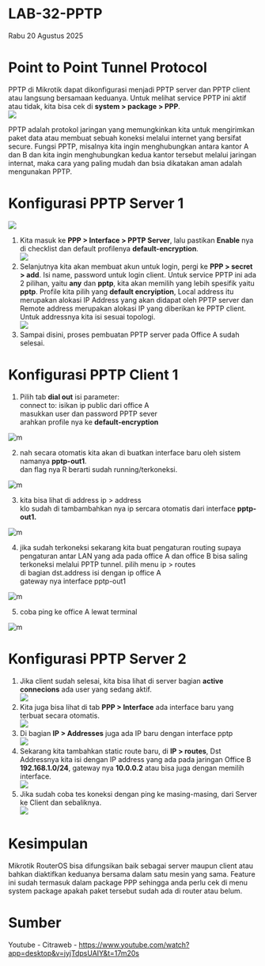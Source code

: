 # LAB-32-PPTP
Rabu 20 Agustus 2025  
  
# Point to Point Tunnel Protocol  
  PPTP di Mikrotik dapat dikonfigurasi menjadi PPTP server dan PPTP client atau langsung bersamaan keduanya. Untuk melihat service PPTP ini aktif atau tidak, kita bisa cek di **system > package > PPP**.  
![](IMAGES/pkg.PNG)  
  
  PPTP adalah protokol jaringan yang memungkinkan kita untuk mengirimkan paket data atau membuat sebuah koneksi melalui internet yang bersifat secure. Fungsi PPTP, misalnya kita ingin menghubungkan antara kantor A dan B dan kita ingin menghubungkan kedua kantor tersebut melalui jaringan internat, maka cara yang paling mudah dan bsia dikatakan aman adalah mengunakan PPTP.  

# Konfigurasi PPTP Server 1
![](IMAGES/site.png)  
  
1. Kita masuk ke **PPP > Interface > PPTP Server**, lalu pastikan **Enable** nya di checklist dan default profilenya **default-encryption**.  
![](IMAGES/PPP.PNG)  
2. Selanjutnya kita akan membuat akun untuk login, pergi ke **PPP > secret > add**. Isi name, password untuk login client. Untuk service PPTP ini ada 2 pilihan, yaitu **any** dan **pptp**, kita akan memilih yang lebih spesifik yaitu **pptp**. Profile kita pilih yang **default encryiption**, Local address itu merupakan alokasi IP Address yang akan didapat oleh PPTP server dan Remote address merupakan alokasi IP yang diberikan ke PPTP client. Untuk addressnya kita isi sesuai topologi.  
![](IMAGES/secret.PNG)  
3. Sampai disini, proses pembuatan PPTP server pada Office A sudah selesai.  

# Konfigurasi PPTP Client 1
1. Pilih tab **dial out** isi parameter:   
   connect to: isikan ip public dari office A   
   masukkan user dan password PPTP sever   
   arahkan profile nya ke **default-encryption**    
  
![m](p2.PNG)  
  
2. nah secara otomatis kita akan di buatkan interface baru oleh sistem namanya **pptp-out1**.   
dan flag nya R berarti sudah running/terkoneksi.   

![m](p1.PNG)

3. kita bisa lihat di address ip > address    
   klo sudah di tambambahkan nya ip sercara otomatis dari interface **pptp-out1.**   

![m](p4.PNG)

4. jika sudah terkoneksi sekarang kita buat pengaturan routing supaya pengaturan antar LAN yang ada pada office A dan office B bisa saling terkoneksi melalui PPTP tunnel.
   pilih menu ip > routes    
   di bagian dst.address isi dengan ip office A   
   gateway nya interface pptp-out1   

![m](p3.PNG)

5. coba ping ke office A lewat terminal   

![m](p5.PNG)

# Konfigurasi PPTP Server 2
1. Jika client sudah selesai, kita bisa lihat di server bagian **active connecions** ada user yang sedang aktif.  
![](IMAGES/usr.PNG)  
2. Kita juga bisa lihat di tab **PPP > Interface** ada interface baru yang terbuat secara otomatis.  
![](IMAGES/intfc.PNG)  
3. Di bagian **IP > Addresses** juga ada IP baru dengan interface pptp   
![](IMAGES/addrslt.PNG)  
4. Sekarang kita tambahkan static route baru, di **IP > routes**, Dst Addressnya kita isi dengan IP address yang ada pada jaringan Office B **192.168.1.0/24**, gateway nya **10.0.0.2** atau bisa juga dengan memilih interface.  
![](IMAGES/routepptp.png)  
5. Jika sudah coba tes koneksi dengan ping ke masing-masing, dari Server ke Client dan sebaliknya.  
![](IMAGES/qwerty.png)  
  
# Kesimpulan  
  Mikrotik RouterOS bisa difungsikan baik sebagai server maupun client atau bahkan diaktifkan keduanya bersama dalam satu mesin yang sama. Feature ini sudah termasuk dalam package PPP sehingga anda perlu cek di menu system package apakah paket tersebut sudah ada di router atau belum.  
  
# Sumber
Youtube - Citraweb - https://www.youtube.com/watch?app=desktop&v=jyjTdpsUAIY&t=17m20s
